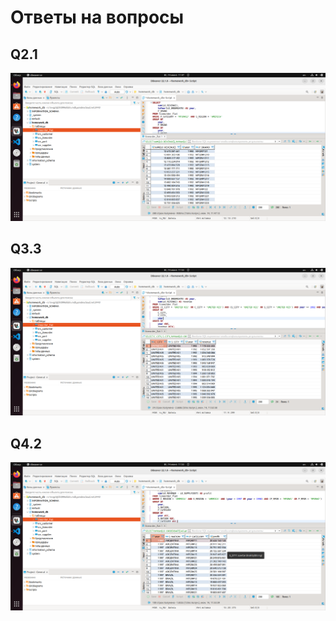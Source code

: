 # Ответы на вопросы
## Q2.1
![Альтернативный текст](https://github.com/DanchukIvan/dbt_starchema/blob/c859c40f01f93b2089de4a03a9146437f58603ca/%D0%A1%D0%BD%D0%B8%D0%BC%D0%BE%D0%BA%20%D1%8D%D0%BA%D1%80%D0%B0%D0%BD%D0%B0%20%D0%BE%D1%82%202022-06-14%2011-48-05.png)

## Q3.3
![Альтернативный текст](https://github.com/DanchukIvan/dbt_starchema/blob/33debaeb68c4f79f1d8de21c91967f59c6d85432/%D0%A1%D0%BD%D0%B8%D0%BC%D0%BE%D0%BA%20%D1%8D%D0%BA%D1%80%D0%B0%D0%BD%D0%B0%20%D0%BE%D1%82%202022-06-14%2011-53-09.png)

## Q4.2
![Альтернативный текст](https://github.com/DanchukIvan/dbt_starchema/blob/33debaeb68c4f79f1d8de21c91967f59c6d85432/%D0%A1%D0%BD%D0%B8%D0%BC%D0%BE%D0%BA%20%D1%8D%D0%BA%D1%80%D0%B0%D0%BD%D0%B0%20%D0%BE%D1%82%202022-06-14%2011-53-44.png)
